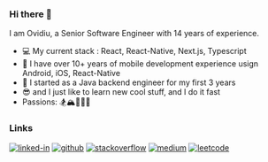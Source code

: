 ### Hi there 👋

I am Ovidiu, a Senior Software Engineer with 14 years of experience.

- 💻 My current stack : React, React-Native, Next.js, Typescript
- 📱 I have over 10+ years of mobile development experience usign Android, iOS, React-Native
- 🔋 I started as a Java backend engineer for my first 3 years
- 😎 and I just like to learn new cool stuff, and I do it fast
- Passions: 🏂🏔🤿🏋️‍♂️


### Links
[![linked-in](https://img.shields.io/badge/Linked_In-0077B5?style=for-the-badge&logo=LinkedIn&logoColor=white)](https://www.linkedin.com/in/ovidiulatcu/)
[![github](https://img.shields.io/badge/GitHub-000000?style=for-the-badge&logo=GitHub&logoColor=white)](https://github.com/ovy9086)
[![stackoverflow](https://img.shields.io/badge/stackoverflow-DDDDDD?style=for-the-badge&logo=stackoverflow&logoColor=F58025)](https://stackoverflow.com/users/542091/ovidiu-latcu)
[![medium](https://img.shields.io/badge/medium-000000?style=for-the-badge&logo=medium&logoColor=white)](https://medium.com/@ovidiu.latcu)
[![leetcode](https://img.shields.io/badge/leetcode-000000?style=for-the-badge&logo=leetcode&logoColor=#FFA116)](https://leetcode.com/user5958s/)
